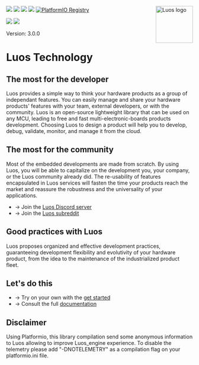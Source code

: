 <a href="https://luos.io"><img src="https://uploads-ssl.webflow.com/601a78a2b5d030260a40b7ad/603e0cc45afbb50963aa85f2_Gif%20noir%20rect.gif" alt="Luos logo" title="Luos" align="right" height="100" /></a>

![](https://github.com/Luos-io/luos_engine/actions/workflows/build.yml/badge.svg)
[![](https://img.shields.io/github/license/Luos-io/luos_engine)](https://github.com/Luos-io/luos_engine/blob/master/LICENSE)
[![](https://img.shields.io/badge/Luos-Documentation-34A3B4)](https://www.luos.io/docs)
[![](http://certified.luos.io)](https://www.luos.io)
[![PlatformIO Registry](https://badges.registry.platformio.org/packages/luos/library/luos_engine.svg)](https://registry.platformio.org/libraries/luos/luos_engine)

[![](https://img.shields.io/discord/902486791658041364?label=Discord&logo=discord&style=social)](http://bit.ly/JoinLuosDiscord)
[![](https://img.shields.io/reddit/subreddit-subscribers/Luos?style=social)](https://www.reddit.com/r/Luos)

Version: 3.0.0

# Luos Technology
## The most for the developer​
Luos provides a simple way to think your hardware products as a group of independant features. You can easily manage and share your hardware products' features with your team, external developers, or with the community. Luos is an open-source lightweight library that can be used on any MCU, leading to free and fast multi-electronic-boards products development. Choosing Luos to design a product will help you to develop, debug, validate, monitor, and manage it from the cloud.

## The most for the community​
Most of the embedded developments are made from scratch. By using Luos, you will be able to capitalize on the development you, your company, or the Luos community already did. The re-usability of features encapsulated in Luos services will fasten the time your products reach the market and reassure the robustness and the universality of your applications. 

* → Join the [Luos Discord server](http://discord.gg/luos)
* → Join the [Luos subreddit](https://www.reddit.com/r/Luos)

## Good practices with Luos​
Luos proposes organized and effective development practices, guaranteeing development flexibility and evolutivity of your hardware product, from the idea to the maintenance of the industrialized product fleet.

## Let's do this​

* → Try on your own with the [get started](https://www.luos.io/tutorials/get-started)
* → Consult the full [documentation](https://www.luos.io/docs)

## Disclaimer
Using Platformio, this library compilation send some anonymous information to Luos allowing to improve Luos_engine experience.
To disable the telemetry please add "-DNOTELEMETRY" as a compilation flag on your platformio.ini file.
